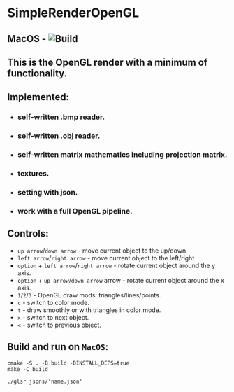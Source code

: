 # SimpleRenderOpenGL

## MacOS - ![Build](https://github.com/dolovnyak/SimpleRenderOpenGL/actions/workflows/cmake.yml/badge.svg?branch=master)

This is the OpenGL render with a minimum of functionality.
-----------

Implemented:
---------
- ### self-written .bmp reader.
- ### self-written .obj reader.
- ### self-written matrix mathematics including projection matrix.
- ### textures.
- ### setting with json.
- ### work with a full OpenGL pipeline.

Controls:
----------
- `up arrow`/`down arrow` - move current object to the up/down
- `left arrow`/`right arrow` - move current object to the left/right
- `option` + `left arrow`/`right arrow` - rotate current object around the y axis.
- `option` + `up arrow`/`down arrow` arrow - rotate current object around the x axis.
- `1`/`2`/`3` - OpenGL draw mods: triangles/lines/points.
- `c` - switch to color mode.
- `t` - draw smoothly or with triangles in color mode.
- `>` - switch to next object.
- `<` - switch to previous object.

Build and run on `MacOS`:
---------
```
cmake -S . -B build -DINSTALL_DEPS=true
make -C build

./glsr jsons/'name.json'
```
